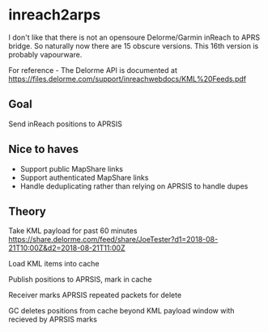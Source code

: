 # inreach2arps

I don't like that there is not an opensoure Delorme/Garmin inReach to APRS bridge. So naturally now there are 15 obscure versions. This 16th version is probably vapourware.

For reference - The Delorme API is documented at https://files.delorme.com/support/inreachwebdocs/KML%20Feeds.pdf

## Goal

Send inReach positions to APRSIS

## Nice to haves

* Support public MapShare links
* Support authenticated MapShare links
* Handle deduplicating rather than relying on APRSIS to handle dupes

## Theory

Take KML payload for past 60 minutes https://share.delorme.com/feed/share/JoeTester?d1=2018-08-21T10:00Z&d2=2018-08-21T11:00Z

Load KML items into cache

Publish positions to APRSIS, mark in cache

Receiver marks APRSIS repeated packets for delete

GC deletes positions from cache beyond KML payload window with recieved by APRSIS marks
